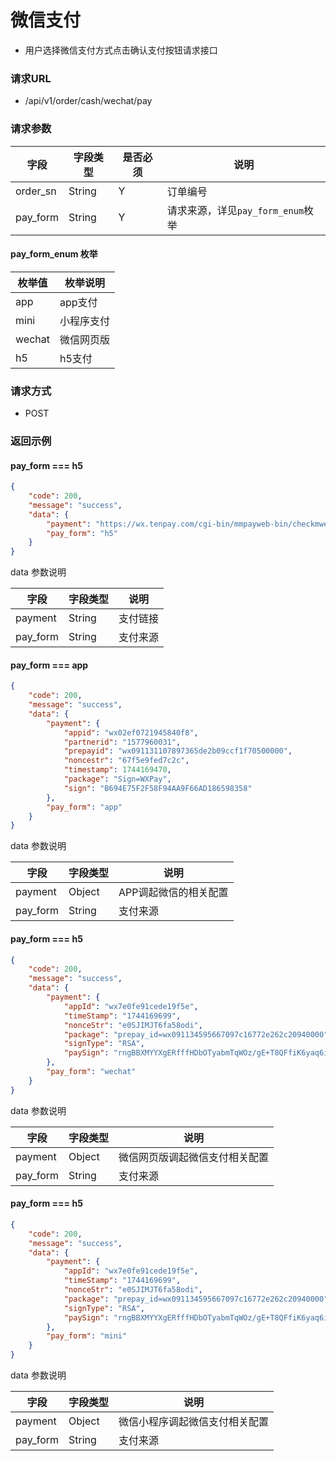 # 微信支付

* 用户选择微信支付方式点击确认支付按钮请求接口

### 请求URL

* /api/v1/order/cash/wechat/pay

### 请求参数

| 字段       | 字段类型    | 是否必须 | 说明                       |
|----------|---------|------|--------------------------|
| order_sn | String  | Y    | 订单编号                     |
| pay_form | String  | Y    | 请求来源，详见`pay_form_enum`枚举 |

#### pay_form_enum 枚举

| 枚举值    | 枚举说明  |
|--------|-------|
| app    | app支付 |
| mini   | 小程序支付 |
| wechat | 微信网页版 |
| h5     | h5支付  |


### 请求方式
* POST

### 返回示例

#### pay_form === h5
```json
{
    "code": 200,
    "message": "success",
    "data": {
        "payment": "https://wx.tenpay.com/cgi-bin/mmpayweb-bin/checkmweb?prepay_id=wx09112938166276adffdd9e4649b2610001&package=2939717853&redirect_url=",
        "pay_form": "h5"
    }
}
```

data 参数说明

| 字段         | 字段类型   | 说明   |
|------------|--------|------|
| payment    | String | 支付链接 |
| pay_form   | String | 支付来源 |


#### pay_form === app
```json
{
    "code": 200,
    "message": "success",
    "data": {
        "payment": {
            "appid": "wx02ef0721945840f8",
            "partnerid": "1577960031",
            "prepayid": "wx091131107897365de2b09ccf1f70500000",
            "noncestr": "67f5e9fed7c2c",
            "timestamp": 1744169470,
            "package": "Sign=WXPay",
            "sign": "B694E75F2F58F94AA9F66AD186598358"
        },
        "pay_form": "app"
    }
}
```
data 参数说明

| 字段         | 字段类型   | 说明           |
|------------|--------|--------------|
| payment    | Object | APP调起微信的相关配置 |
| pay_form   | String | 支付来源         |


#### pay_form === h5
```json
{
    "code": 200,
    "message": "success",
    "data": {
        "payment": {
            "appId": "wx7e0fe91cede19f5e",
            "timeStamp": "1744169699",
            "nonceStr": "e0SJIMJT6fa58odi",
            "package": "prepay_id=wx091134595667097c16772e262c20940000",
            "signType": "RSA",
            "paySign": "rngBBXMYYXgERfffHDbOTyabmTqWOz/gE+T8QFfiK6yaq6iyH7SaEDMvpw+6jy1EQBtudnXQfy17wE4eIj+1zz9wbHq0HIIy+OmHGnFRaq6fSx9Lp0F+hatszh0Wwpm7sY/tWodggbDpKx4SB/BvsWoyCFX/ZVF4BjqLpR1sRR89eEFlKQDIP8GaIkenkRXKJn4s9LUtZJySYmJbGdZNmdpvJfA0pVziqpnsE83RYBPoeSLkcw+tQ994d1oM2CjxrhDGjYMb7Ir5dcf/H8xdFlRbPvIDapzRafCDI41ewfgGk8SRIjiFojRSNhKoShekhXkegcp+5/hT0B8YBJF6Ig=="
        },
        "pay_form": "wechat"
    }
}
```
data 参数说明

| 字段         | 字段类型   | 说明              |
|------------|--------|-----------------|
| payment    | Object | 微信网页版调起微信支付相关配置 |
| pay_form   | String | 支付来源            |



#### pay_form === h5
```json
{
    "code": 200,
    "message": "success",
    "data": {
        "payment": {
            "appId": "wx7e0fe91cede19f5e",
            "timeStamp": "1744169699",
            "nonceStr": "e0SJIMJT6fa58odi",
            "package": "prepay_id=wx091134595667097c16772e262c20940000",
            "signType": "RSA",
            "paySign": "rngBBXMYYXgERfffHDbOTyabmTqWOz/gE+T8QFfiK6yaq6iyH7SaEDMvpw+6jy1EQBtudnXQfy17wE4eIj+1zz9wbHq0HIIy+OmHGnFRaq6fSx9Lp0F+hatszh0Wwpm7sY/tWodggbDpKx4SB/BvsWoyCFX/ZVF4BjqLpR1sRR89eEFlKQDIP8GaIkenkRXKJn4s9LUtZJySYmJbGdZNmdpvJfA0pVziqpnsE83RYBPoeSLkcw+tQ994d1oM2CjxrhDGjYMb7Ir5dcf/H8xdFlRbPvIDapzRafCDI41ewfgGk8SRIjiFojRSNhKoShekhXkegcp+5/hT0B8YBJF6Ig=="
        },
        "pay_form": "mini"
    }
}
```
data 参数说明

| 字段         | 字段类型   | 说明              |
|------------|--------|-----------------|
| payment    | Object | 微信小程序调起微信支付相关配置 |
| pay_form   | String | 支付来源            |

